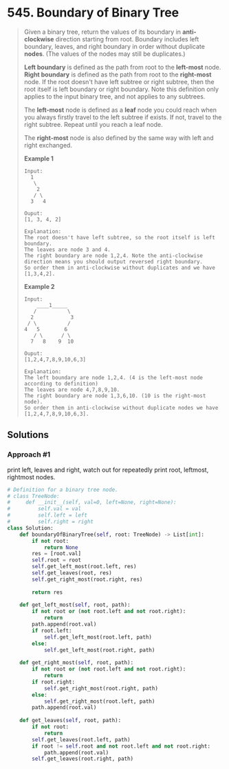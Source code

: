 # 545. Boundary of Binary Tree

> Given a binary tree, return the values of its boundary in **anti-clockwise** direction starting from root. Boundary includes left boundary, leaves, and right boundary in order without duplicate **nodes**.  \(The values of the nodes may still be duplicates.\)
>
> **Left boundary** is defined as the path from root to the **left-most** node. **Right boundary** is defined as the path from root to the **right-most** node. If the root doesn't have left subtree or right subtree, then the root itself is left boundary or right boundary. Note this definition only applies to the input binary tree, and not applies to any subtrees.
>
> The **left-most** node is defined as a **leaf** node you could reach when you always firstly travel to the left subtree if exists. If not, travel to the right subtree. Repeat until you reach a leaf node.
>
> The **right-most** node is also defined by the same way with left and right exchanged.
>
> **Example 1**
>
> ```text
> Input:
>   1
>    \
>     2
>    / \
>   3   4
>
> Ouput:
> [1, 3, 4, 2]
>
> Explanation:
> The root doesn't have left subtree, so the root itself is left boundary.
> The leaves are node 3 and 4.
> The right boundary are node 1,2,4. Note the anti-clockwise direction means you should output reversed right boundary.
> So order them in anti-clockwise without duplicates and we have [1,3,4,2].
> ```
>
> **Example 2**
>
> ```text
> Input:
>     ____1_____
>    /          \
>   2            3
>  / \          / 
> 4   5        6   
>    / \      / \
>   7   8    9  10  
>        
> Ouput:
> [1,2,4,7,8,9,10,6,3]
>
> Explanation:
> The left boundary are node 1,2,4. (4 is the left-most node according to definition)
> The leaves are node 4,7,8,9,10.
> The right boundary are node 1,3,6,10. (10 is the right-most node).
> So order them in anti-clockwise without duplicate nodes we have [1,2,4,7,8,9,10,6,3].
> ```

## Solutions

### Approach \#1

print left, leaves and right, watch out for repeatedly print root, leftmost, rightmost nodes.

```python
# Definition for a binary tree node.
# class TreeNode:
#     def __init__(self, val=0, left=None, right=None):
#         self.val = val
#         self.left = left
#         self.right = right
class Solution:
    def boundaryOfBinaryTree(self, root: TreeNode) -> List[int]:
        if not root:
            return None
        res = [root.val]
        self.root = root
        self.get_left_most(root.left, res)
        self.get_leaves(root, res)
        self.get_right_most(root.right, res)
        
        return res
        
    def get_left_most(self, root, path):
        if not root or (not root.left and not root.right):
            return
        path.append(root.val)
        if root.left:
            self.get_left_most(root.left, path)
        else:
            self.get_left_most(root.right, path)
    
    def get_right_most(self, root, path):
        if not root or (not root.left and not root.right):
            return
        if root.right:
            self.get_right_most(root.right, path)
        else:
            self.get_right_most(root.left, path)
        path.append(root.val)
        
    def get_leaves(self, root, path):
        if not root:
            return
        self.get_leaves(root.left, path)
        if root != self.root and not root.left and not root.right:
            path.append(root.val)
        self.get_leaves(root.right, path)
```

